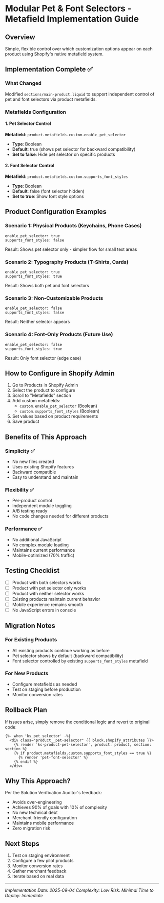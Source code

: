 # Modular Pet & Font Selectors - Metafield Implementation Guide

## Overview
Simple, flexible control over which customization options appear on each product using Shopify's native metafield system.

## Implementation Complete ✅

### What Changed
Modified `sections/main-product.liquid` to support independent control of pet and font selectors via product metafields.

### Metafields Configuration

#### 1. Pet Selector Control
**Metafield**: `product.metafields.custom.enable_pet_selector`
- **Type**: Boolean
- **Default**: true (shows pet selector for backward compatibility)
- **Set to false**: Hide pet selector on specific products

#### 2. Font Selector Control  
**Metafield**: `product.metafields.custom.supports_font_styles`
- **Type**: Boolean
- **Default**: false (font selector hidden)
- **Set to true**: Show font style options

## Product Configuration Examples

### Scenario 1: Physical Products (Keychains, Phone Cases)
```
enable_pet_selector: true
supports_font_styles: false
```
Result: Shows pet selector only - simpler flow for small text areas

### Scenario 2: Typography Products (T-Shirts, Cards)
```
enable_pet_selector: true
supports_font_styles: true
```
Result: Shows both pet and font selectors

### Scenario 3: Non-Customizable Products
```
enable_pet_selector: false
supports_font_styles: false
```
Result: Neither selector appears

### Scenario 4: Font-Only Products (Future Use)
```
enable_pet_selector: false
supports_font_styles: true
```
Result: Only font selector (edge case)

## How to Configure in Shopify Admin

1. Go to Products in Shopify Admin
2. Select the product to configure
3. Scroll to "Metafields" section
4. Add custom metafields:
   - `custom.enable_pet_selector` (Boolean)
   - `custom.supports_font_styles` (Boolean)
5. Set values based on product requirements
6. Save product

## Benefits of This Approach

### Simplicity ✅
- No new files created
- Uses existing Shopify features
- Backward compatible
- Easy to understand and maintain

### Flexibility ✅
- Per-product control
- Independent module toggling
- A/B testing ready
- No code changes needed for different products

### Performance ✅
- No additional JavaScript
- No complex module loading
- Maintains current performance
- Mobile-optimized (70% traffic)

## Testing Checklist

- [ ] Product with both selectors works
- [ ] Product with pet selector only works
- [ ] Product with neither selector works
- [ ] Existing products maintain current behavior
- [ ] Mobile experience remains smooth
- [ ] No JavaScript errors in console

## Migration Notes

### For Existing Products
- All existing products continue working as before
- Pet selector shows by default (backward compatibility)
- Font selector controlled by existing `supports_font_styles` metafield

### For New Products
- Configure metafields as needed
- Test on staging before production
- Monitor conversion rates

## Rollback Plan

If issues arise, simply remove the conditional logic and revert to original code:
```liquid
{%- when 'ks_pet_selector' -%}
  <div class="product__pet-selector" {{ block.shopify_attributes }}>
    {% render 'ks-product-pet-selector', product: product, section: section %}
    {% if product.metafields.custom.supports_font_styles == true %}
      {% render 'pet-font-selector' %}
    {% endif %}
  </div>
```

## Why This Approach?

Per the Solution Verification Auditor's feedback:
- Avoids over-engineering
- Achieves 90% of goals with 10% of complexity
- No new technical debt
- Merchant-friendly configuration
- Maintains mobile performance
- Zero migration risk

## Next Steps

1. Test on staging environment
2. Configure a few pilot products
3. Monitor conversion rates
4. Gather merchant feedback
5. Iterate based on real data

---

*Implementation Date: 2025-09-04*
*Complexity: Low*
*Risk: Minimal*
*Time to Deploy: Immediate*